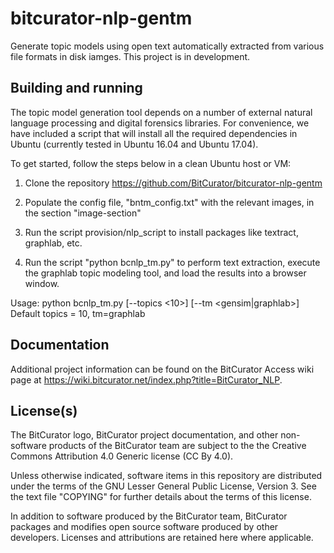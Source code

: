 # bitcurator-nlp-gentm

Generate topic models using open text automatically extracted from various file formats in disk iamges. This project is in development.

## Building and running

The topic model generation tool depends on a number of external natural language processing and digital forensics libraries. For convenience, we have included a script that will install all the required dependencies in Ubuntu (currently tested in Ubuntu 16.04 and Ubuntu 17.04).

To get started, follow the steps below in a clean Ubuntu host or VM:

1. Clone the repository https://github.com/BitCurator/bitcurator-nlp-gentm

2. Populate the config file, "bntm_config.txt" with the relevant images,
in the section "image-section"

3. Run the script provision/nlp_script to install packages like
textract, graphlab, etc.

4. Run the script "python bcnlp_tm.py" to perform text extraction, execute the graphlab topic modeling tool, and load the results into a browser window.

Usage: python bcnlp_tm.py [--topics <10>] [--tm <gensim|graphlab>]
Default topics = 10, tm=graphlab

## Documentation

Additional project information can be found on the BitCurator Access wiki page at https://wiki.bitcurator.net/index.php?title=BitCurator_NLP.

## License(s)

The BitCurator logo, BitCurator project documentation, and other non-software products of the BitCurator team are subject to the the Creative Commons Attribution 4.0 Generic license (CC By 4.0).

Unless otherwise indicated, software items in this repository are distributed under the terms of the GNU Lesser General Public License, Version 3. See the text file "COPYING" for further details about the terms of this license.

In addition to software produced by the BitCurator team, BitCurator packages and modifies open source software produced by other developers. Licenses and attributions are retained here where applicable.

